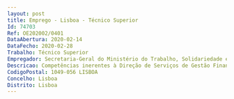 ```yaml
--- 
layout: post
title: Emprego - Lisboa - Técnico Superior
Id: 74703
Ref: OE202002/0401
DataAbertura: 2020-02-14
DataFecho: 2020-02-28
Trabalho: Técnico Superior
Empregador: Secretaria-Geral do Ministério do Trabalho, Solidariedade e Segurança Social
Descricao: Competências inerentes à Direção de Serviços de Gestão Financeira, previstas no artigo 4.º da Portaria n.º 139 2015, de 20 05, nomeadamente a) Elaborar, tendo em consideração o plano de atividades anual, as propostas de orçamento da SG, dos gabinetes dos membros do Governo, bem como dos serviços, organismos, comissões e grupos de trabalho a que presta apoio b) Assegurar o acompanhamento da execução dos orçamentos sob a sua responsabilidade, garantindo o cumprimento dos procedimentos técnicos, administrativos e contabilísticos de acordo com princípios de boa gestão e com as disposições legais aplicáveis c) Organizar a conta anual de gerência da SG e dos demais órgãos, serviços e organismos a que presta apoio, bem como preparar os elementos necessários à elaboração de relatórios de execução financeira d) Proceder ao acompanhamento permanente da execução dos orçamentos sob a sua responsabilidade, prestando informações periódicas que permitam o seu controlo e) Elaborar relatórios financeiros e preparar a prestação anual de contas f) Acompanhar a instrução dos processos relativos a despesas resultantes dos orçamentos sob a sua responsabilidade, informar quanto à sua legalidade e cabimento e efetuar processamentos, liquidações e pagamentos.
CodigoPostal: 1049-056 LISBOA
Concelho: Lisboa
Distrito: Lisboa
--- 
```

